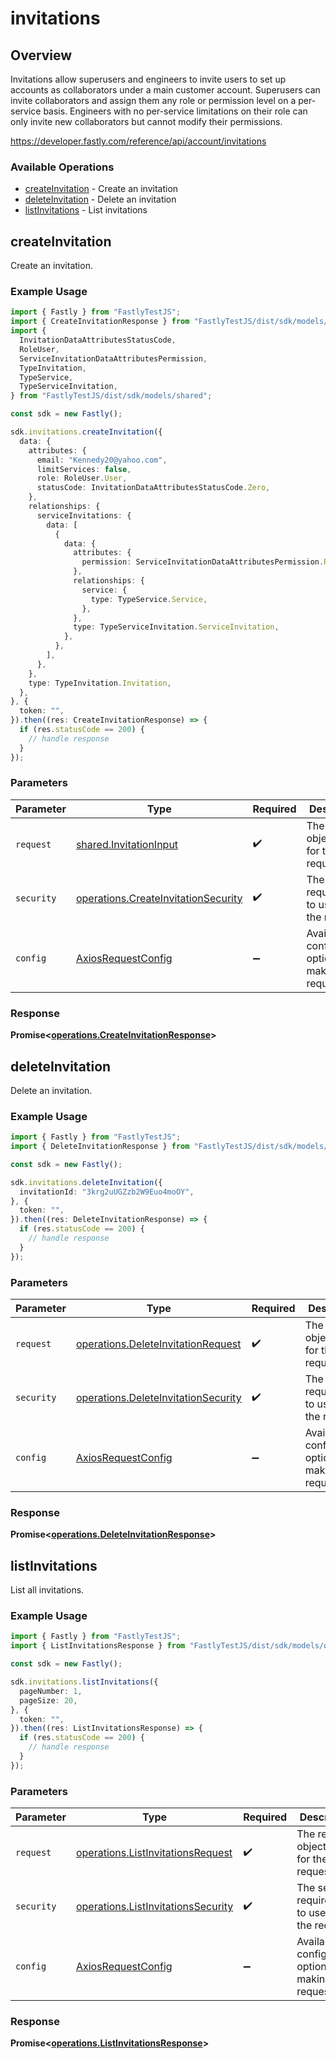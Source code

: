 # invitations

## Overview

Invitations allow superusers and engineers to invite users to set up accounts as collaborators under a main customer account. Superusers can invite collaborators and assign them any role or permission level on a per-service basis. Engineers with no per-service limitations on their role can only invite new collaborators but cannot modify their permissions.

<https://developer.fastly.com/reference/api/account/invitations>
### Available Operations

* [createInvitation](#createinvitation) - Create an invitation
* [deleteInvitation](#deleteinvitation) - Delete an invitation
* [listInvitations](#listinvitations) - List invitations

## createInvitation

Create an invitation.

### Example Usage

```typescript
import { Fastly } from "FastlyTestJS";
import { CreateInvitationResponse } from "FastlyTestJS/dist/sdk/models/operations";
import {
  InvitationDataAttributesStatusCode,
  RoleUser,
  ServiceInvitationDataAttributesPermission,
  TypeInvitation,
  TypeService,
  TypeServiceInvitation,
} from "FastlyTestJS/dist/sdk/models/shared";

const sdk = new Fastly();

sdk.invitations.createInvitation({
  data: {
    attributes: {
      email: "Kennedy20@yahoo.com",
      limitServices: false,
      role: RoleUser.User,
      statusCode: InvitationDataAttributesStatusCode.Zero,
    },
    relationships: {
      serviceInvitations: {
        data: [
          {
            data: {
              attributes: {
                permission: ServiceInvitationDataAttributesPermission.ReadOnly,
              },
              relationships: {
                service: {
                  type: TypeService.Service,
                },
              },
              type: TypeServiceInvitation.ServiceInvitation,
            },
          },
        ],
      },
    },
    type: TypeInvitation.Invitation,
  },
}, {
  token: "",
}).then((res: CreateInvitationResponse) => {
  if (res.statusCode == 200) {
    // handle response
  }
});
```

### Parameters

| Parameter                                                                                  | Type                                                                                       | Required                                                                                   | Description                                                                                |
| ------------------------------------------------------------------------------------------ | ------------------------------------------------------------------------------------------ | ------------------------------------------------------------------------------------------ | ------------------------------------------------------------------------------------------ |
| `request`                                                                                  | [shared.InvitationInput](../../models/shared/invitationinput.md)                           | :heavy_check_mark:                                                                         | The request object to use for the request.                                                 |
| `security`                                                                                 | [operations.CreateInvitationSecurity](../../models/operations/createinvitationsecurity.md) | :heavy_check_mark:                                                                         | The security requirements to use for the request.                                          |
| `config`                                                                                   | [AxiosRequestConfig](https://axios-http.com/docs/req_config)                               | :heavy_minus_sign:                                                                         | Available config options for making requests.                                              |


### Response

**Promise<[operations.CreateInvitationResponse](../../models/operations/createinvitationresponse.md)>**


## deleteInvitation

Delete an invitation.

### Example Usage

```typescript
import { Fastly } from "FastlyTestJS";
import { DeleteInvitationResponse } from "FastlyTestJS/dist/sdk/models/operations";

const sdk = new Fastly();

sdk.invitations.deleteInvitation({
  invitationId: "3krg2uUGZzb2W9Euo4moOY",
}, {
  token: "",
}).then((res: DeleteInvitationResponse) => {
  if (res.statusCode == 200) {
    // handle response
  }
});
```

### Parameters

| Parameter                                                                                  | Type                                                                                       | Required                                                                                   | Description                                                                                |
| ------------------------------------------------------------------------------------------ | ------------------------------------------------------------------------------------------ | ------------------------------------------------------------------------------------------ | ------------------------------------------------------------------------------------------ |
| `request`                                                                                  | [operations.DeleteInvitationRequest](../../models/operations/deleteinvitationrequest.md)   | :heavy_check_mark:                                                                         | The request object to use for the request.                                                 |
| `security`                                                                                 | [operations.DeleteInvitationSecurity](../../models/operations/deleteinvitationsecurity.md) | :heavy_check_mark:                                                                         | The security requirements to use for the request.                                          |
| `config`                                                                                   | [AxiosRequestConfig](https://axios-http.com/docs/req_config)                               | :heavy_minus_sign:                                                                         | Available config options for making requests.                                              |


### Response

**Promise<[operations.DeleteInvitationResponse](../../models/operations/deleteinvitationresponse.md)>**


## listInvitations

List all invitations.

### Example Usage

```typescript
import { Fastly } from "FastlyTestJS";
import { ListInvitationsResponse } from "FastlyTestJS/dist/sdk/models/operations";

const sdk = new Fastly();

sdk.invitations.listInvitations({
  pageNumber: 1,
  pageSize: 20,
}, {
  token: "",
}).then((res: ListInvitationsResponse) => {
  if (res.statusCode == 200) {
    // handle response
  }
});
```

### Parameters

| Parameter                                                                                | Type                                                                                     | Required                                                                                 | Description                                                                              |
| ---------------------------------------------------------------------------------------- | ---------------------------------------------------------------------------------------- | ---------------------------------------------------------------------------------------- | ---------------------------------------------------------------------------------------- |
| `request`                                                                                | [operations.ListInvitationsRequest](../../models/operations/listinvitationsrequest.md)   | :heavy_check_mark:                                                                       | The request object to use for the request.                                               |
| `security`                                                                               | [operations.ListInvitationsSecurity](../../models/operations/listinvitationssecurity.md) | :heavy_check_mark:                                                                       | The security requirements to use for the request.                                        |
| `config`                                                                                 | [AxiosRequestConfig](https://axios-http.com/docs/req_config)                             | :heavy_minus_sign:                                                                       | Available config options for making requests.                                            |


### Response

**Promise<[operations.ListInvitationsResponse](../../models/operations/listinvitationsresponse.md)>**

